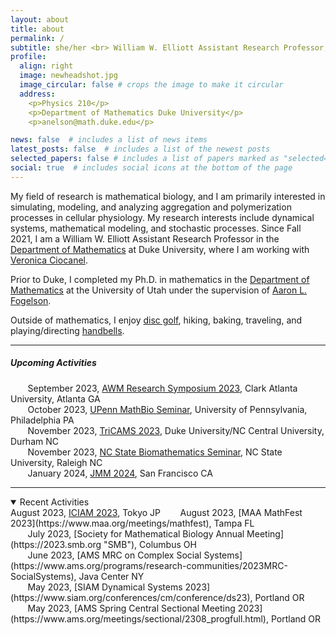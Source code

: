 ```yaml
---
layout: about
title: about
permalink: /
subtitle: she/her <br> William W. Elliott Assistant Research Professor, Department of Mathematics, Duke University
profile:
  align: right
  image: newheadshot.jpg
  image_circular: false # crops the image to make it circular
  address: 
    <p>Physics 210</p>
    <p>Department of Mathematics Duke University</p>
    <p>anelson@math.duke.edu</p>

news: false  # includes a list of news items
latest_posts: false  # includes a list of the newest posts
selected_papers: false # includes a list of papers marked as "selected={true}"
social: true  # includes social icons at the bottom of the page
---
```


My field of research is mathematical biology, and I am primarily interested in simulating, modeling, and analyzing aggregation and polymerization processes in cellular physiology. My research interests include dynamical systems, mathematical modeling, and stochastic processes. Since Fall 2021, I am a William W. Elliott Assistant Research Professor in the [Department of Mathematics](https://math.duke.edu/ "Department of Mathematics") at Duke University, where I am working with [Veronica Ciocanel](https://services.math.duke.edu/~ciocanel/ "Veronica Ciocanel").

Prior to Duke, I completed my Ph.D. in mathematics in the [Department of Mathematics](https://math.utah.edu "Department of Mathematics") at the University of Utah under the supervision of [Aaron L. Fogelson](https://math.utah.edu/~fogelson "Aaron L. Fogelson" ). 

Outside of mathematics, I enjoy [disc golf](https://www.pdga.com/player/149354), hiking, baking, traveling, and playing/directing [handbells](/assets/pdf/MathematicsOfBellRinging_2020Talk.pdf).

 <hr/>
 
##### Upcoming Activities<br/> 
  &nbsp;&nbsp;&nbsp;&nbsp;&nbsp;&nbsp; September 2023, [AWM Research Symposium 2023](https://awm-math.org/meetings/awm-research-symposium/), Clark Atlanta University, Atlanta GA<br/>
    &nbsp;&nbsp;&nbsp;&nbsp;&nbsp;&nbsp; October 2023, [UPenn MathBio Seminar](https://www.math.upenn.edu/events/mathematical-models-polymerization-physiology), University of Pennsylvania, Philadelphia PA<br/>
    &nbsp;&nbsp;&nbsp;&nbsp;&nbsp;&nbsp; November 2023, [TriCAMS 2023](https://services.math.duke.edu/Tricams/index.html), Duke University/NC Central University, Durham NC<br/>
      &nbsp;&nbsp;&nbsp;&nbsp;&nbsp;&nbsp; November 2023, [NC State Biomathematics Seminar](https://math.sciences.ncsu.edu/event/biomathematics-seminar-anna-nelson/), NC State University, Raleigh NC<br/>
   &nbsp;&nbsp;&nbsp;&nbsp;&nbsp;&nbsp; January 2024, [JMM 2024](https://www.jointmathematicsmeetings.org/meetings/national/jmm2024/2300_program.html), San Francisco CA<br/>
 <hr/>

<details open>
<summary>Recent Activities</summary>
  August 2023, <a href="https://iciam2023.org">ICIAM 2023</a>, Tokyo JP
      &nbsp;&nbsp;&nbsp;&nbsp;&nbsp;&nbsp; August 2023, [MAA MathFest 2023](https://www.maa.org/meetings/mathfest), Tampa FL<br/>
  &nbsp;&nbsp;&nbsp;&nbsp;&nbsp;&nbsp; July 2023, [Society for Mathematical Biology Annual Meeting](https://2023.smb.org "SMB"), Columbus OH <br/>
        &nbsp;&nbsp;&nbsp;&nbsp;&nbsp;&nbsp; June 2023, [AMS MRC on Complex Social Systems](https://www.ams.org/programs/research-communities/2023MRC-SocialSystems), Java Center NY<br/>
   &nbsp;&nbsp;&nbsp;&nbsp;&nbsp;&nbsp; May 2023, [SIAM Dynamical Systems 2023](https://www.siam.org/conferences/cm/conference/ds23), Portland OR<br/>
    &nbsp;&nbsp;&nbsp;&nbsp;&nbsp;&nbsp; May 2023, [AMS Spring Central Sectional Meeting 2023](https://www.ams.org/meetings/sectional/2308_progfull.html), Portland OR<br/>
</details>

